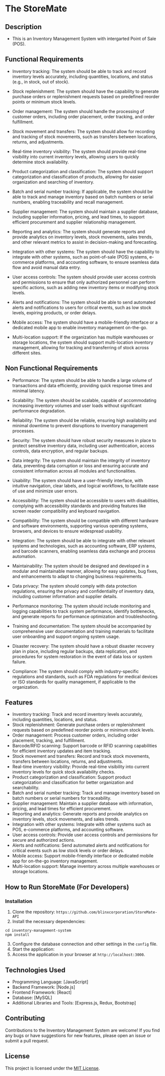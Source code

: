 # The StoreMate

## Description

- This is an Inventory Management System with intergarted Point of Sale (POS).

## Functional Requirements

- Inventory tracking: The system should be able to track and record inventory levels accurately, including quantities, locations, and status (e.g., in stock, out of stock).

- Stock replenishment: The system should have the capability to generate purchase orders or replenishment requests based on predefined reorder points or minimum stock levels.

- Order management: The system should handle the processing of customer orders, including order placement, order tracking, and order fulfillment.

- Stock movement and transfers: The system should allow for recording and tracking of stock movements, such as transfers between locations, returns, and adjustments.

- Real-time inventory visibility: The system should provide real-time visibility into current inventory levels, allowing users to quickly determine stock availability.

- Product categorization and classification: The system should support categorization and classification of products, allowing for easier organization and searching of inventory.

- Batch and serial number tracking: If applicable, the system should be able to track and manage inventory based on batch numbers or serial numbers, enabling traceability and recall management.

- Supplier management: The system should maintain a supplier database, including supplier information, pricing, and lead times, to support efficient procurement and supplier relationship management.

- Reporting and analytics: The system should generate reports and provide analytics on inventory levels, stock movements, sales trends, and other relevant metrics to assist in decision-making and forecasting.

- Integration with other systems: The system should have the capability to integrate with other systems, such as point-of-sale (POS) systems, e-commerce platforms, and accounting software, to ensure seamless data flow and avoid manual data entry.

- User access controls: The system should provide user access controls and permissions to ensure that only authorized personnel can perform specific actions, such as adding new inventory items or modifying stock levels.

- Alerts and notifications: The system should be able to send automated alerts and notifications to users for critical events, such as low stock levels, expiring products, or order delays.

- Mobile access: The system should have a mobile-friendly interface or a dedicated mobile app to enable inventory management on-the-go.

- Multi-location support: If the organization has multiple warehouses or storage locations, the system should support multi-location inventory management, allowing for tracking and transferring of stock across different sites.

## Non Functional Requirements

- Performance: The system should be able to handle a large volume of transactions and data efficiently, providing quick response times and minimal latency.

- Scalability: The system should be scalable, capable of accommodating increasing inventory volumes and user loads without significant performance degradation.

- Reliability: The system should be reliable, ensuring high availability and minimal downtime to prevent disruptions to inventory management processes.

- Security: The system should have robust security measures in place to protect sensitive inventory data, including user authentication, access controls, data encryption, and regular backups.

- Data integrity: The system should maintain the integrity of inventory data, preventing data corruption or loss and ensuring accurate and consistent information across all modules and functionalities.

- Usability: The system should have a user-friendly interface, with intuitive navigation, clear labels, and logical workflows, to facilitate ease of use and minimize user errors.

- Accessibility: The system should be accessible to users with disabilities, complying with accessibility standards and providing features like screen reader compatibility and keyboard navigation.

- Compatibility: The system should be compatible with different hardware and software environments, supporting various operating systems, browsers, and devices to ensure widespread usability.

- Integration: The system should be able to integrate with other relevant systems and technologies, such as accounting software, ERP systems, and barcode scanners, enabling seamless data exchange and process automation.

- Maintainability: The system should be designed and developed in a modular and maintainable manner, allowing for easy updates, bug fixes, and enhancements to adapt to changing business requirements.

- Data privacy: The system should comply with data protection regulations, ensuring the privacy and confidentiality of inventory data, including customer information and supplier details.

- Performance monitoring: The system should include monitoring and logging capabilities to track system performance, identify bottlenecks, and generate reports for performance optimization and troubleshooting.

- Training and documentation: The system should be accompanied by comprehensive user documentation and training materials to facilitate user onboarding and support ongoing system usage.

- Disaster recovery: The system should have a robust disaster recovery plan in place, including regular backups, data replication, and procedures for system restoration in the event of data loss or system failure.

- Compliance: The system should comply with industry-specific regulations and standards, such as FDA regulations for medical devices or ISO standards for quality management, if applicable to the organization.

## Features

- Inventory tracking: Track and record inventory levels accurately, including quantities, locations, and status.
- Stock replenishment: Generate purchase orders or replenishment requests based on predefined reorder points or minimum stock levels.
- Order management: Process customer orders, including order placement, tracking, and fulfillment.
- Barcode/RFID scanning: Support barcode or RFID scanning capabilities for efficient inventory updates and item tracking.
- Stock movement and transfers: Record and track stock movements, transfers between locations, returns, and adjustments.
- Real-time inventory visibility: Provide real-time visibility into current inventory levels for quick stock availability checks.
- Product categorization and classification: Support product categorization and classification for better organization and searchability.
- Batch and serial number tracking: Track and manage inventory based on batch numbers or serial numbers for traceability.
- Supplier management: Maintain a supplier database with information, pricing, and lead times for efficient procurement.
- Reporting and analytics: Generate reports and provide analytics on inventory levels, stock movements, and sales trends.
- Integration with other systems: Integrate with other systems such as POS, e-commerce platforms, and accounting software.
- User access controls: Provide user access controls and permissions for secure and authorized actions.
- Alerts and notifications: Send automated alerts and notifications for critical events such as low stock levels or order delays.
- Mobile access: Support mobile-friendly interface or dedicated mobile app for on-the-go inventory management.
- Multi-location support: Manage inventory across multiple warehouses or storage locations.

## How to Run StoreMate (For Developers)

### Installation

1. Clone the repository:
   `https://github.com/blinxcorporation/StoreMate-API`
2. Install the necessary dependencies:

```
cd inventory-management-system
npm install
```

3. Configure the database connection and other settings in the `config` file.
4. Start the application:
5. Access the application in your browser at `http://localhost:3000`.

## Technologies Used

- Programming Language: [JavaScript]
- Backend Framework: [Node.js]
- Frontend Framework: [React]
- Database: [MySQL]
- Additional Libraries and Tools: [Express.js, Redux, Bootstrap]

## Contributing

Contributions to the Inventory Management System are welcome! If you find any bugs or have suggestions for new features, please open an issue or submit a pull request.

## License

This project is licensed under the [MIT License](LICENSE).
